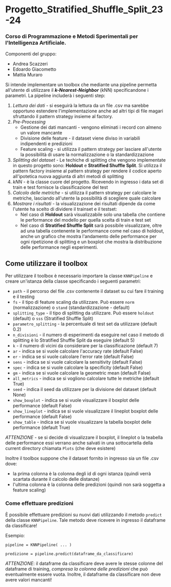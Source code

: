# Progetto_Stratified_Shuffle_Split_23-24
### Corso di Programmazione e Metodi Sperimentali per l'Intelligenza Artificiale.
Componenti del gruppo:
* Andrea Scazzeri
* Edoardo Giacometto
* Mattia Muraro

Si intende implementare un toolbox che mediante una pipeline permetta all'utente di utilizzare il ***k-Nearest-Neighbor***
(kNN) specificandone i parametri. La pipeline includerà i seguenti step:
1. *Lettura dei dati* - si eseguirà la lettura da un file .csv ma sarebbe opportuno estendere l'implementazione
anche ad altri tipi di file magari sfruttando il pattern strategy insieme al factory.
2. *Pre-Processing*
    + Gestione dei dati mancanti - vengono eliminati i record con almeno un valore mancante
    + Divisione delle feature - il dataset viene diviso in variabili indipendenti e predizioni
    + Feature scaling - si utilizza il pattern strategy per lasciare all'utente la possibilità 
    di usare la normalizzazione o la standardizzazione
3. *Splitting del dataset* - Le techiche di splitting che vengono implementate in questo progetto sono: **Holdout** e **Stratified Shuffle Split**. 
    Si utilizza il pattern factory insieme al pattern strategy per rendere il codice aperto all'ipotetica nuova aggiunta di altri metodi di splitting
4. *kNN* - è la classe cuore del progetto. Ricevendo in ingresso i data set di train e test fornisce la classificazione del test
5. *Calcolo delle metriche* - si utilizza il pattern strategy per calcolare le metriche, lasciando all'utente la possibilità di scegliere quale calcolare
6. *Mostrare i risultati* - la visualizzazione dei risultati dipende da come l'utente ha scelto di dividere il trainset e il testset:
   + Nel caso di **Holdout** sarà visualizzabile solo una tabella che contiene le performance del modello per quella scelta di train e test set
   + Nel caso di **Stratified Shuffle Split** sarà possibile visualizzare, oltre ad una tabella contenente le performance come nel caso di holdout,
    anche un grafico che mostra l'andamento delle performance per ogni ripetizione di splitting e un boxplot che mostra
    la distribuzione delle performance negli esperimenti.

## Come utilizzare il toolbox

Per utilizzare il toolbox è necessario importare la classe `KNNPipeline` e creare un'istanza della classe specificando i seguenti parametri:
* `path` - il percorso del file .csv contenente il dataset su cui fare il training e il testing
* `fs` - il tipo di feature scaling da utilizzare. Può essere `norm` (normalizzazione) o `stand` (standardizzazione - default)
* `splitting_type` - il tipo di splitting da utilizzare. Può essere `holdout` (default) o `sss` (Stratified Shuffle Split) 
* `parametro_splitting` - la percentuale di test set da utilizzare (default 0.2)
* `n_divisioni` - il numero di esperimenti da eseguire nel caso il metodo di splitting è lo Stratified Shuffle Split 
da eseguire (default 5)
* `k` - il numero di vicini da considerare per la classificazione (default 7)
* `ar` - indica se si vuole calcolare l'accuracy rate (default False)
* `er` - indica se si vuole calcolare l'error rate (default False)
* `sens` - indica se si vuole calcolare la sensitivity (default False)
* `spec` - indica se si vuole calcolare la specificity (default False)
* `gm` - indica se si vuole calcolare la geometric mean (default False)
* `all_metrics` - indica se si vogliono calcolare tutte le metriche (default True)
* `seed` - indica il seed da utilizzare per la divisione del dataset (default None)
* `show_boxplot` - indica se si vuole visualizzare il boxplot delle performance (default False)
* `show_lineplot` - indica se si vuole visualizzare il lineplot boxplot delle performance (default False)
* `show_table` - indica se si vuole visualizzare la tabella boxplot delle performance (default True)

*ATTENZIONE* - se si decide di visualizzare il boxplot, il lineplot o la teabella delle performance essi verrano anche 
salvati in una sottocartella della current directory chiamata `Plots` (che deve esistere)

Inoltre il toolbox suppone che il dataset fornito in ingresso sia un file .csv dove:
* la prima colonna è la colonna degli id di ogni istanza (quindi verrà scartata durante il calcolo delle distanze) 
* l'ultima colonna è la colonna delle predizioni (quindi non sarà soggetta a feature scaling)

### Come effettuare predizioni

È possibile effettuare predizioni su nuovi dati utilizzando il metodo `predict` della classe `KNNPipeline`. Tale metodo 
deve ricevere in ingresso il dataframe da classificare!

Esempio:

`pipeline = KNNPipeline( ... )`

`predizione = pipeline.predict(dataframe_da_classificare)`

*ATTENZIONE*: il dataframe da classificare deve avere le stesse colonne del dataframe di training, _compresa la colonna delle
predizioni_ che può eventualmente essere vuota. Inoltre, il dataframe da classificare non deve avere valori mancanti!